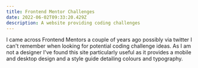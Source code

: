 ```yaml
---
title: Frontend Mentor Challenges
date: 2022-06-02T09:33:20.429Z
description: A website providing coding challenges
---
```

I came across Frontend Mentors a couple of years ago possibly via twitter I can't remember when looking for potential coding challenge ideas. As I am not a designer I've found this site particularly useful as it provides a mobile and desktop design and a style guide detailing colours and typography.